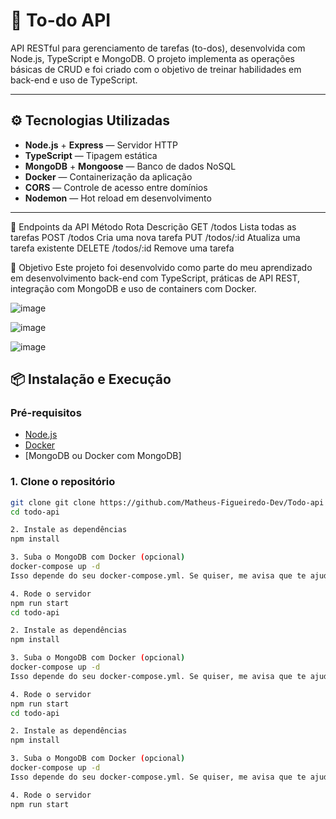 # 📝 To-do API

API RESTful para gerenciamento de tarefas (to-dos), desenvolvida com Node.js, TypeScript e MongoDB. O projeto implementa as operações básicas de CRUD e foi criado com o objetivo de treinar habilidades em back-end e uso de TypeScript.

---

## ⚙️ Tecnologias Utilizadas

- **Node.js** + **Express** — Servidor HTTP
- **TypeScript** — Tipagem estática
- **MongoDB** + **Mongoose** — Banco de dados NoSQL
- **Docker** — Containerização da aplicação
- **CORS** — Controle de acesso entre domínios
- **Nodemon** — Hot reload em desenvolvimento

---

📮 Endpoints da API
Método	Rota	Descrição
GET	/todos	Lista todas as tarefas
POST	/todos	Cria uma nova tarefa
PUT	/todos/:id	Atualiza uma tarefa existente
DELETE	/todos/:id	Remove uma tarefa

🧠 Objetivo
Este projeto foi desenvolvido como parte do meu aprendizado em desenvolvimento back-end com TypeScript, práticas de API REST, integração com MongoDB e uso de containers com Docker.

![image](https://github.com/user-attachments/assets/89fabe6c-2707-483d-a0e6-7d601fe4ee81)

![image](https://github.com/user-attachments/assets/d910b184-bb79-4a3e-a40f-0e190f1c7060)

![image](https://github.com/user-attachments/assets/731de402-e31f-4151-8590-f8b8a0bca3cb)

## 📦 Instalação e Execução

### Pré-requisitos

- [Node.js](https://nodejs.org/)
- [Docker](https://www.docker.com/)
- [MongoDB ou Docker com MongoDB]

### 1. Clone o repositório

```bash
git clone git clone https://github.com/Matheus-Figueiredo-Dev/Todo-api
cd todo-api

2. Instale as dependências
npm install

3. Suba o MongoDB com Docker (opcional)
docker-compose up -d
Isso depende do seu docker-compose.yml. Se quiser, me avisa que te ajudo a escrever ele também.

4. Rode o servidor
npm run start
cd todo-api

2. Instale as dependências
npm install

3. Suba o MongoDB com Docker (opcional)
docker-compose up -d
Isso depende do seu docker-compose.yml. Se quiser, me avisa que te ajudo a escrever ele também.

4. Rode o servidor
npm run start
cd todo-api

2. Instale as dependências
npm install

3. Suba o MongoDB com Docker (opcional)
docker-compose up -d
Isso depende do seu docker-compose.yml. Se quiser, me avisa que te ajudo a escrever ele também.

4. Rode o servidor
npm run start
